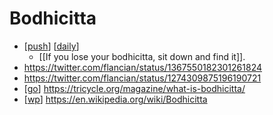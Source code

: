 # Bodhicitta

- [[push]] [[daily]]
  - [[If you lose your bodhicitta, sit down and find it]].
- https://twitter.com/flancian/status/1367550182301261824
- https://twitter.com/flancian/status/1274309875196190721
- [[go]] https://tricycle.org/magazine/what-is-bodhicitta/
- [[wp]] https://en.wikipedia.org/wiki/Bodhicitta

[//begin]: # "Autogenerated link references for markdown compatibility"
[push]: push "Push"
[daily]: daily "Daily"
[go]: go "Go"
[wp]: wp "Wp"
[//end]: # "Autogenerated link references"